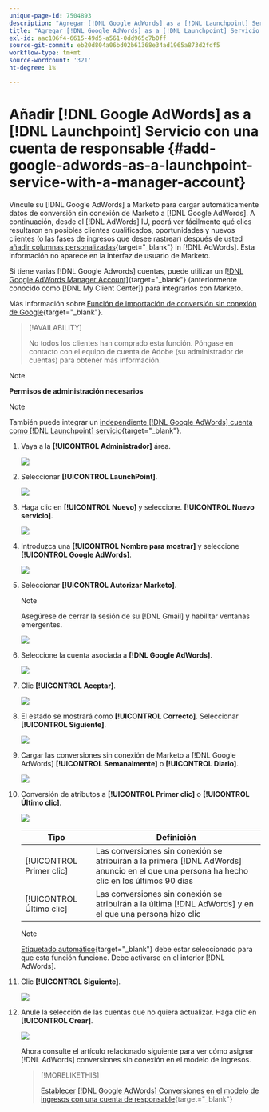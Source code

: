 ```yaml
---
unique-page-id: 7504893
description: "Agregar [!DNL Google AdWords] as a [!DNL Launchpoint] Servicio con una cuenta de responsable - Documentos de Marketo - Documentación del producto"
title: "Agregar [!DNL Google AdWords] as a [!DNL Launchpoint] Servicio con una cuenta de responsable"
exl-id: aac106f4-6615-49d5-a561-0dd965c7b0ff
source-git-commit: eb20d804a06bd02b61368e34ad1965a873d2fdf5
workflow-type: tm+mt
source-wordcount: '321'
ht-degree: 1%

---
```


# Añadir [!DNL Google AdWords] as a [!DNL Launchpoint] Servicio con una cuenta de responsable {#add-google-adwords-as-a-launchpoint-service-with-a-manager-account}

Vincule su [!DNL Google AdWords] a Marketo para cargar automáticamente datos de conversión sin conexión de Marketo a [!DNL Google AdWords]. A continuación, desde el [!DNL AdWords] IU, podrá ver fácilmente qué clics resultaron en posibles clientes cualificados, oportunidades y nuevos clientes (o las fases de ingresos que desee rastrear) después de usted  [añadir columnas personalizadas](https://support.google.com/adwords/answer/3073556){target="_blank"} in [!DNL AdWords]. Esta información no aparece en la interfaz de usuario de Marketo.

Si tiene varias [!DNL Google Adwords] cuentas, puede utilizar un [[!DNL Google AdWords Manager Account]](https://www.google.com/adwords/manager-accounts/){target="_blank"} (anteriormente conocido como [!DNL My Client Center]) para integrarlos con Marketo.

Más información sobre [Función de importación de conversión sin conexión de Google](https://support.google.com/adwords/answer/2998031?hl=en){target="_blank"}.

>[!AVAILABILITY]
>
>No todos los clientes han comprado esta función. Póngase en contacto con el equipo de cuenta de Adobe (su administrador de cuentas) para obtener más información.

>[!NOTE]
>
>**Permisos de administración necesarios**

>[!NOTE]
>
>También puede integrar un [independiente [!DNL Google AdWords] cuenta como [!DNL Launchpoint] servicio](/help/marketo/product-docs/administration/additional-integrations/add-google-adwords-as-a-launchpoint-service.md){target="_blank"}.

1. Vaya a la **[!UICONTROL Administrador]** área.

   ![](assets/add-google-adwords-as-a-launchpoint-service-with-a-manager-1.png)

1. Seleccionar **[!UICONTROL LaunchPoint]**.

   ![](assets/add-google-adwords-as-a-launchpoint-service-with-a-manager-2.png)

1. Haga clic en **[!UICONTROL Nuevo]** y seleccione. **[!UICONTROL Nuevo servicio]**.

   ![](assets/add-google-adwords-as-a-launchpoint-service-with-a-manager-3.png)

1. Introduzca una **[!UICONTROL Nombre para mostrar]** y seleccione **[!UICONTROL Google AdWords]**.

   ![](assets/add-google-adwords-as-a-launchpoint-service-with-a-manager-4.png)

1. Seleccionar **[!UICONTROL Autorizar Marketo]**.

   >[!NOTE]
   >
   >Asegúrese de cerrar la sesión de su [!DNL Gmail] y habilitar ventanas emergentes.

   ![](assets/add-google-adwords-as-a-launchpoint-service-with-a-manager-5.png)

1. Seleccione la cuenta asociada a **[!DNL Google AdWords]**.

   ![](assets/add-google-adwords-as-a-launchpoint-service-with-a-manager-6.png)

1. Clic **[!UICONTROL Aceptar]**.

   ![](assets/add-google-adwords-as-a-launchpoint-service-with-a-manager-7.png)

1. El estado se mostrará como **[!UICONTROL Correcto]**. Seleccionar **[!UICONTROL Siguiente]**.

   ![](assets/add-google-adwords-as-a-launchpoint-service-with-a-manager-8.png)

1. Cargar las conversiones sin conexión de Marketo a [!DNL Google AdWords] **[!UICONTROL Semanalmente]** o **[!UICONTROL Diario]**.

   ![](assets/add-google-adwords-as-a-launchpoint-service-with-a-manager-9.png)

1. Conversión de atributos a **[!UICONTROL Primer clic]** o **[!UICONTROL Último clic]**.

   ![](assets/add-google-adwords-as-a-launchpoint-service-with-a-manager-10.png)

   | Tipo | Definición |
   |---|---|
   | [!UICONTROL Primer clic] | Las conversiones sin conexión se atribuirán a la primera [!DNL AdWords] anuncio en el que una persona ha hecho clic en los últimos 90 días |
   | [!UICONTROL Último clic] | Las conversiones sin conexión se atribuirán a la última [!DNL AdWords] y en el que una persona hizo clic |

   >[!NOTE]
   >
   >[Etiquetado automático](https://support.google.com/adwords/answer/1752125?hl=en){target="_blank"} debe estar seleccionado para que esta función funcione. Debe activarse en el interior [!DNL AdWords].

1. Clic **[!UICONTROL Siguiente]**.

   ![](assets/add-google-adwords-as-a-launchpoint-service-with-a-manager-11.png)

1. Anule la selección de las cuentas que no quiera actualizar. Haga clic en **[!UICONTROL Crear]**.

   ![](assets/add-google-adwords-as-a-launchpoint-service-with-a-manager-12.png)

   Ahora consulte el artículo relacionado siguiente para ver cómo asignar [!DNL AdWords] conversiones sin conexión en el modelo de ingresos.

   >[!MORELIKETHIS]
   >
   >[Establecer [!DNL Google AdWords] Conversiones en el modelo de ingresos con una cuenta de responsable](/help/marketo/product-docs/reporting/revenue-cycle-analytics/revenue-cycle-models/set-google-adwords-conversions-in-the-revenue-model-with-a-manager-account.md){target="_blank"}
